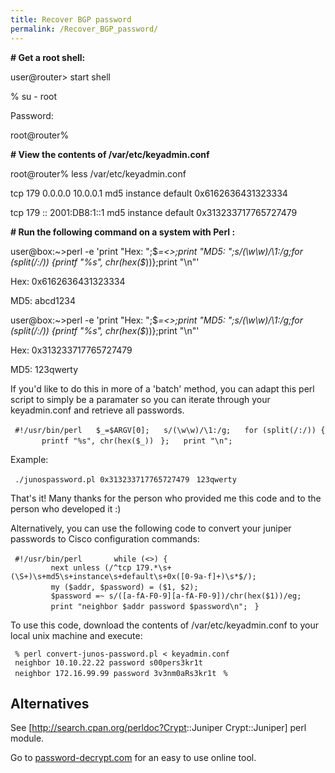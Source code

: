```yaml
---
title: Recover BGP password
permalink: /Recover_BGP_password/
---
```


**\# Get a root shell:**

user@router&gt; start shell

% su - root

Password:

root@router%

**\# View the contents of /var/etc/keyadmin.conf**

root@router% less /var/etc/keyadmin.conf

tcp 179 0.0.0.0 10.0.0.1 md5 instance default 0x6162636431323334

tcp 179 :: 2001:DB8:1::1 md5 instance default 0x313233717765727479

**\# Run the following command on a system with Perl :**

user@box:~&gt;perl -e 'print "Hex: ";$_=&lt;&gt;;print "MD5: ";s/(\\w\\w)/\\1:/g;for (split(/:/)) {printf "%s", chr(hex($_))};print "\\n"'

Hex: 0x6162636431323334

MD5: abcd1234

user@box:~&gt;perl -e 'print "Hex: ";$_=&lt;&gt;;print "MD5: ";s/(\\w\\w)/\\1:/g;for (split(/:/)) {printf "%s", chr(hex($_))};print "\\n"'

Hex: 0x313233717765727479

MD5: 123qwerty

If you'd like to do this in more of a 'batch' method, you can adapt this perl script to simply be a paramater so you can iterate through your keyadmin.conf and retrieve all passwords.

` #!/usr/bin/perl`
` `
` $_=$ARGV[0];`
` `
` s/(\w\w)/\1:/g;`
` `
` for (split(/:/)) {`
`       printf "%s", chr(hex($_))`
` };`
` `
` print "\n";`

Example:

` ./junospassword.pl 0x313233717765727479`
` 123qwerty`

That's it! Many thanks for the person who provided me this code and to the person who developed it :)

Alternatively, you can use the following code to convert your juniper passwords to Cisco configuration commands:

` #!/usr/bin/perl    `
` `
` while (<>) {`
`         next unless (/^tcp 179.*\s+(\S+)\s+md5\s+instance\s+default\s+0x([0-9a-f]+)\s*$/);`
`         my ($addr, $password) = ($1, $2);`
` `
`         $password =~ s/([a-fA-F0-9][a-fA-F0-9])/chr(hex($1))/eg;`
`         print "neighbor $addr password $password\n";`
` }`

To use this code, download the contents of /var/etc/keyadmin.conf to your local unix machine and execute:

` % perl convert-junos-password.pl < keyadmin.conf`
` neighbor 10.10.22.22 password s00pers3kr1t`
` neighbor 172.16.99.99 password 3v3nm0aRs3kr1t`
` %`

Alternatives
------------

See \[<http://search.cpan.org/perldoc?Crypt>::Juniper Crypt::Juniper\] perl module.

Go to [password-decrypt.com](http://password-decrypt.com) for an easy to use online tool.